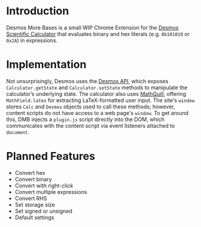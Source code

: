 # Introduction
Desmos More Bases is a small WIP Chrome Extension for the [Desmos Scientific Calculator](https://www.desmos.com/scientific) that evaluates binary and hex literals (e.g. `0b101010` or `0x2A`) in expressions. 

# Implementation
Not unsurprisingly, Desmos uses the [Desmos API](https://www.desmos.com/api/v1.9/docs/index.html), which exposes `Calculator.getState` and `Calculator.setState` methods to manipulate the calculator’s underlying state. The calculator also uses [MathQuill](https://docs.mathquill.com/en/latest/Api_Methods/), offering `MathField.latex` for extracting LaTeX-formatted user input. The site's `window` stores `Calc` and `Desmos` objects used to call these methods; however, content scripts do not have access to a web page's `window`. To get around this, DMB injects a `plugin.js` script directly into the DOM, which communicates with the content script via event listeners attached to `document`. 

# Planned Features
- Convert hex 
- Convert binary
- Convert with right-click
- Convert multiple expressions
- Convert RHS
- Set storage size
- Set signed or unsigned
- Default settings
